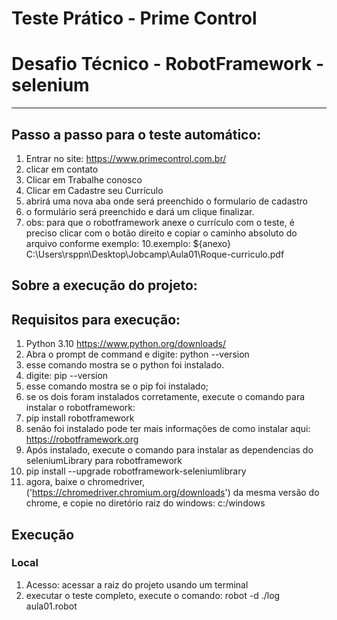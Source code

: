 # Teste Prático - Prime Control

# Desafio Técnico - RobotFramework -selenium


------------

## Passo a passo para o teste automático:
1. Entrar no site:  https://www.primecontrol.com.br/
2. clicar em  contato
3. Clicar em Trabalhe conosco
4. Clicar em Cadastre seu Currículo
6. abrirá uma nova aba onde será preenchido o formulario de cadastro
7. o formulário será preenchido e dará um clique finalizar.
8. obs: para que o robotframework anexe o currículo com o teste, é preciso clicar com o botão direito e copiar o caminho absoluto do arquivo conforme exemplo:
10.exemplo:  ${anexo}           C:\\Users\\rsppn\\Desktop\\Jobcamp\\Aula01\\Roque-curriculo.pdf

## Sobre a execução do projeto: 

## Requisitos para execução:
1. Python 3.10  https://www.python.org/downloads/
2. Abra o prompt de command e digite: python --version
3. esse comando mostra se o python foi instalado.
4. digite: pip --version
5. esse comando mostra se o pip foi instalado;
6. se os dois foram instalados corretamente, execute o comando para instalar o robotframework:
7. pip install robotframework
8. senão foi instalado pode ter mais informações de como instalar aqui: https://robotframework.org
9. Após instalado, execute o comando para instalar as dependencias do seleniumLibrary para robotframework
10. pip install --upgrade robotframework-seleniumlibrary
11. agora, baixe o chromedriver, ('https://chromedriver.chromium.org/downloads') da mesma versão do chrome, e copie no diretório raiz do windows: c:/windows



## Execução
### Local
1. Acesso: acessar a raiz do projeto usando um terminal
2. executar o teste completo, execute o comando: robot -d ./log aula01.robot

